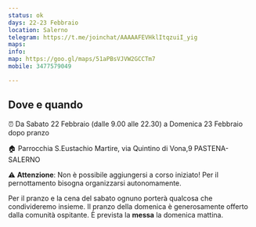 ```yaml
---
status: ok
days: 22-23 Febbraio
location: Salerno
telegram: https://t.me/joinchat/AAAAAFEVHklItqzuiI_yig
maps: 
info: 
map: https://goo.gl/maps/51aPBsVJVW2GCCTm7
mobile: 3477579049

---
```

## Dove e quando

⏰  Da Sabato 22 Febbraio (dalle 9.00 alle 22.30) a Domenica 23 Febbraio dopo pranzo

🏠 Parrocchia S.Eustachio Martire, via Quintino di Vona,9 
PASTENA-SALERNO

⚠️ **Attenzione**: Non è possibile aggiungersi a corso iniziato! Per il pernottamento bisogna organizzarsi autonomamente.

Per il pranzo e la cena del sabato ognuno porterà qualcosa che condivideremo insieme.  Il pranzo della domenica è generosamente offerto dalla comunità ospitante. È prevista la **messa** la domenica mattina.